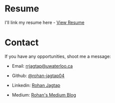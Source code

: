 # Resume
I'll link my resume here - [View Resume](../resume/Rohan%20Jagtap%20Fullstack%20Resume.pdf)

# Contact

If you have any opportunities, shoot me a message:

- Email: [rrjagtap@uwaterloo.ca](mailto:rrjagtap@uwaterloo.ca)
- Github: [@rohan-jagtap04](https://github.com/rohan-jagtap04)

- Linkedin: [Rohan Jagtap](https://www.linkedin.com/in/rrjagtap/)

- Medium: [Rohan's Medium Blog](https://rohjag18.medium.com/)
